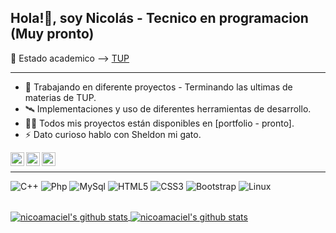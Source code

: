 ##  Hola!👋, soy Nicolás - Tecnico en programacion (Muy pronto)
💪 Estado academico --> <a href="https://raw.githubusercontent.com/nicoamaciel/PracticasProyectos_UTN/main/Estado2/estado2.png">TUP</a>
***
- 🌱 Trabajando en diferente proyectos - Terminando las ultimas de materias de TUP.
- 🛰️ Implementaciones y uso de diferentes herramientas de desarrollo. 
- 👨‍💻 Todos mis proyectos están disponibles en [portfolio - pronto].
- ⚡ Dato curioso hablo con Sheldon mi gato.

<a href="https://twitter.com/nicoamaciel"> <img align="left" alt="nicoamaciel Twitter" width="22px" src="https://img.icons8.com/office/16/000000/twitter.png"/> </a>
<a href="https://instagram.com/nicoamaciel/"><img align="left" width="22px" src="https://img.icons8.com/nolan/64/instagram-new.png"/> </a>
<a href="https://linkedin.com/in/nicoamaciel"><img align="left" width="22px" src="https://img.icons8.com/office/16/000000/linkedin.png"/> </a>
<br/>


***
![C++](https://img.shields.io/badge/-a?color=%231E90FF&label=C%2B%2B&logo=c%2B%2B&style=social)
![Php](https://img.shields.io/badge/-Php-111B8C?style=flat&logo=php&logoColor=white)
![MySql](https://img.shields.io/badge/-Mysql-2D9E28?style=flat&logo=mysql&logoColor=white)
![HTML5](https://img.shields.io/badge/-HTML5-E34F26?style=flat&logo=html5&logoColor=white)
![CSS3](https://img.shields.io/badge/-CSS3-1572B6?style=flat&logo=css3)
![Bootstrap](https://img.shields.io/badge/-Bootstrap-563D7C?style=flat&logo=bootstrap&logoColor=white)
![Linux](https://img.shields.io/badge/-Linux-635653?style=flat&logo=Linux&logoColor=white)

<br/> 
<a href="https://github.com/nicoamaciel"> <img align="center" src="https://github-readme-stats.vercel.app/api?username=nicoamaciel&show_icons=true&theme=dark" alt="nicoamaciel's github stats"/>
<a href="https://github.com/nicoamaciel"> <img align="center" src="https://github-readme-stats.vercel.app/api/top-langs/?username=nicoamaciel&layout=compact&theme=dark" alt="nicoamaciel's github stats"/>



 







